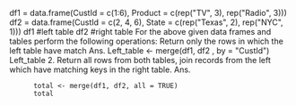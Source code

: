 df1 = data.frame(CustId = c(1:6), Product = c(rep("TV", 3), rep("Radio", 3)))
df2 = data.frame(CustId = c(2, 4, 6), State = c(rep("Texas", 2), rep("NYC", 1)))
df1 #left table
df2 #right table
For the above given data frames and tables perform the following operations:
Return only the rows in which the left table have match
       Ans.       Left_table <- merge(df1, df2 , by = "CustId")
                      Left_table
        2. Return all rows from both tables, join records from the left which have matching keys in the right          table.
Ans.

          total <- merge(df1, df2, all = TRUE)
          total

